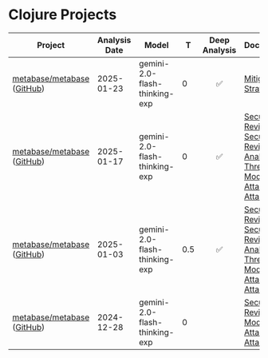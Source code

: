 # Clojure Projects
| Project | Analysis Date | Model | T | Deep Analysis | Documentation |
|---------|---------------|-------|---|:-------------:|---------------|
| [metabase/metabase](metabase/metabase/) ([GitHub](https://github.com/metabase/metabase)) | 2025-01-23 | gemini-2.0-flash-thinking-exp | 0 | ✅ | [Mitigation Strategies](metabase/metabase/2025-01-23-gemini-2.0-flash-thinking-exp/mitigations.md) |
| [metabase/metabase](metabase/metabase/) ([GitHub](https://github.com/metabase/metabase)) | 2025-01-17 | gemini-2.0-flash-thinking-exp | 0 | ✅ | [Security Design Review](metabase/metabase/2025-01-17-gemini-2.0-flash-thinking-exp/sec-design.md), [Security Design Review - Deep Analysis](metabase/metabase/2025-01-17-gemini-2.0-flash-thinking-exp/sec-design-deep-analysis.md), [Threat Modeling](metabase/metabase/2025-01-17-gemini-2.0-flash-thinking-exp/threat-modeling.md), [Attack Surface](metabase/metabase/2025-01-17-gemini-2.0-flash-thinking-exp/attack-surface.md), [Attack Tree](metabase/metabase/2025-01-17-gemini-2.0-flash-thinking-exp/attack-tree.md) |
| [metabase/metabase](metabase/metabase/) ([GitHub](https://github.com/metabase/metabase)) | 2025-01-03 | gemini-2.0-flash-thinking-exp | 0.5 | ✅ | [Security Design Review](metabase/metabase/2025-01-03-gemini-2.0-flash-thinking-exp/sec-design.md), [Security Design Review - Deep Analysis](metabase/metabase/2025-01-03-gemini-2.0-flash-thinking-exp/sec-design-deep-analysis.md), [Threat Modeling](metabase/metabase/2025-01-03-gemini-2.0-flash-thinking-exp/threat-modeling.md), [Attack Surface](metabase/metabase/2025-01-03-gemini-2.0-flash-thinking-exp/attack-surface.md), [Attack Tree](metabase/metabase/2025-01-03-gemini-2.0-flash-thinking-exp/attack-tree.md) |
| [metabase/metabase](metabase/metabase/) ([GitHub](https://github.com/metabase/metabase)) | 2024-12-28 | gemini-2.0-flash-thinking-exp | 0 |  | [Security Design Review](metabase/metabase/2024-12-28-gemini-2.0-flash-thinking-exp/sec-design.md), [Threat Modeling](metabase/metabase/2024-12-28-gemini-2.0-flash-thinking-exp/threat-modeling.md), [Attack Surface](metabase/metabase/2024-12-28-gemini-2.0-flash-thinking-exp/attack-surface.md), [Attack Tree](metabase/metabase/2024-12-28-gemini-2.0-flash-thinking-exp/attack-tree.md) |